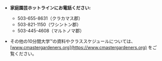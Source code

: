 - **家庭園芸ホットラインにお電話ください:**
  - 503-655-8631（クラカマス郡）
  - 503-821-1150（ワシントン郡）
  - 503-445-4608（マルトノマ郡）

- その他の10分間大学™の資料やクラススケジュールについては、[www.cmastergardeners.org](https://www.cmastergardeners.org) をご覧ください。
